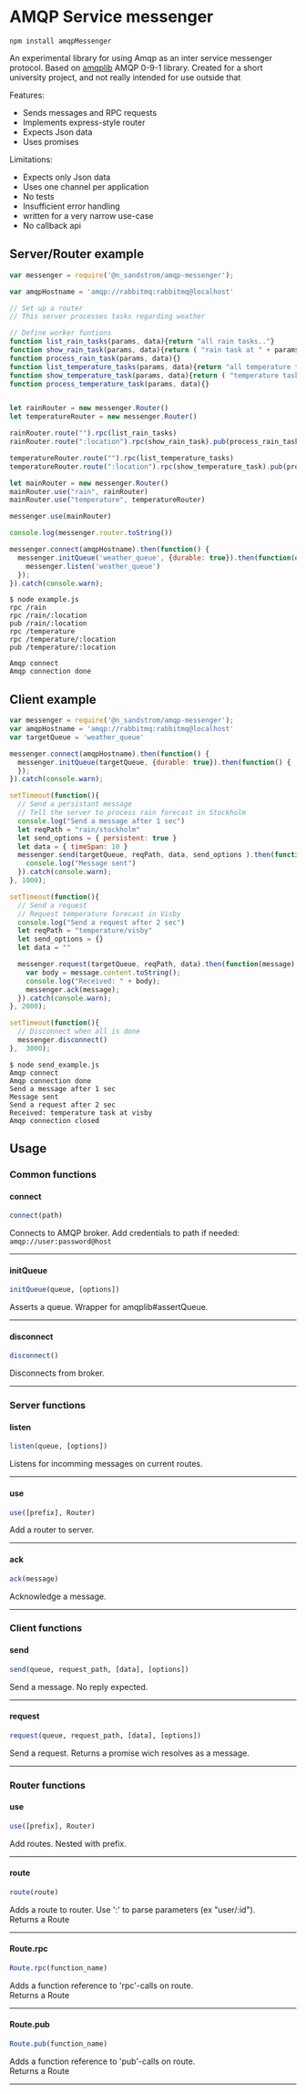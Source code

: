 # AMQP Service messenger

    npm install amqpMessenger


An experimental library for using Amqp as an inter service messenger protocol.
Based on [amqplib](https://www.npmjs.com/package/amqplib) AMQP 0-9-1 library.
Created for a short university project, and not really intended for use outside that

Features:

 - Sends messages and RPC requests
 - Implements express-style router
 - Expects Json data
 - Uses promises

Limitations:

 - Expects only Json data
 - Uses one channel per application
 - No tests
 - Insufficient error handling
 - written for a very narrow use-case
 - No callback api


## Server/Router example

```javascript
var messenger = require('@n_sandstrom/amqp-messenger');

var amqpHostname = 'amqp://rabbitmq:rabbitmq@localhost'

// Set up a router
// This server processes tasks regarding weather

// Define worker funtions
function list_rain_tasks(params, data){return "all rain tasks.."}
function show_rain_task(params, data){return ( "rain task at " + params.location) }
function process_rain_task(params, data){}
function list_temperature_tasks(params, data){return "all temperature tasks.."}
function show_temperature_task(params, data){return ( "temperature task at " + params.location) }
function process_temperature_task(params, data){}


let rainRouter = new messenger.Router()
let temperatureRouter = new messenger.Router()

rainRouter.route("").rpc(list_rain_tasks)
rainRouter.route(":location").rpc(show_rain_task).pub(process_rain_task)

temperatureRouter.route("").rpc(list_temperature_tasks)
temperatureRouter.route(":location").rpc(show_temperature_task).pub(process_temperature_task)

let mainRouter = new messenger.Router()
mainRouter.use("rain", rainRouter)
mainRouter.use("temperature", temperatureRouter)

messenger.use(mainRouter)

console.log(messenger.router.toString())

messenger.connect(amqpHostname).then(function() {
  messenger.initQueue('weather_queue', {durable: true}).then(function(q) {
    messenger.listen('weather_queue')
  });
}).catch(console.warn);
```
    $ node example.js 
    rpc /rain
    rpc /rain/:location
    pub /rain/:location
    rpc /temperature
    rpc /temperature/:location
    pub /temperature/:location

    Amqp connect
    Amqp connection done


## Client example
```javascript
var messenger = require('@n_sandstrom/amqp-messenger');
var amqpHostname = 'amqp://rabbitmq:rabbitmq@localhost'
var targetQueue = 'weather_queue'

messenger.connect(amqpHostname).then(function() {
  messenger.initQueue(targetQueue, {durable: true}).then(function() {
  });
}).catch(console.warn);

setTimeout(function(){
  // Send a persistant message
  // Tell the server to process rain forecast in Stockholm
  console.log("Send a message after 1 sec")
  let reqPath = "rain/stockholm"
  let send_options = { persistent: true }
  let data = { timeSpan: 10 }
  messenger.send(targetQueue, reqPath, data, send_options ).then(function() {
    console.log("Message sent")
  }).catch(console.warn);
}, 1000);

setTimeout(function(){
  // Send a request
  // Request temperature forecast in Visby
  console.log("Send a request after 2 sec")
  let reqPath = "temperature/visby"
  let send_options = {}
  let data = ""

  messenger.request(targetQueue, reqPath, data).then(function(message) {
    var body = message.content.toString();
    console.log("Received: " + body);
    messenger.ack(message);
  }).catch(console.warn);
}, 2000);

setTimeout(function(){
  // Disconnect when all is done
  messenger.disconnect()
},  3000);
```
    $ node send_example.js 
    Amqp connect
    Amqp connection done
    Send a message after 1 sec
    Message sent
    Send a request after 2 sec
    Received: temperature task at visby
    Amqp connection closed


## Usage

### Common functions

#### connect
```r
connect(path)
```
Connects to AMQP broker. Add credentials to path if needed:  
`amqp://user:password@host`

---

#### initQueue
```r
initQueue(queue, [options])
```
Asserts a queue. Wrapper for amqplib#assertQueue.

---

#### disconnect
```r
disconnect()
```
Disconnects from broker.

---

### Server functions

#### listen
```r
listen(queue, [options])
```
Listens for incomming messages on current routes.

---

#### use
```r
use([prefix], Router)
```
Add a router to server.

---

#### ack
```r
ack(message)
```
Acknowledge a message.

---

### Client functions

#### send
```r
send(queue, request_path, [data], [options])
```
Send a message. No reply expected.

---

#### request
```r
request(queue, request_path, [data], [options])
```
Send a request. Returns a promise wich resolves as a message.

---

### Router functions

#### use
```r
use([prefix], Router)
```
Add routes. Nested with prefix.

---

#### route
```r
route(route)
```
Adds a route to router. Use ':' to parse parameters (ex "user/:id").  
Returns a Route

---

#### Route.rpc
```r
Route.rpc(function_name)
```
Adds a function reference to 'rpc'-calls on route.  
Returns a Route

---

#### Route.pub
```r
Route.pub(function_name)
```
Adds a function reference to 'pub'-calls on route.  
Returns a Route

---